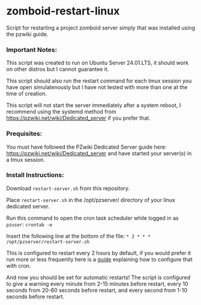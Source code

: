# zomboid-restart-linux
Script for restarting a project zomboid server simply that was installed using the pzwiki guide.

### Important Notes:
This script was created to run on Ubuntu Server 24.01.LTS, it should work on other distros but I cannot guarantee it.

This script should also run the restart command for each tmux session you have open simulatenously but I have not tested with more than one at the time of creation.

This script will not start the server immediately after a system reboot, I recommend using the systemd method from https://pzwiki.net/wiki/Dedicated_server if you prefer that.

### Prequisites:
You must have followed the PZwiki Dedicated Server guide here: https://pzwiki.net/wiki/Dedicated_server and have started your server(s) in a tmux session.

### Install Instructions:
Download `restart-server.sh` from this repository.

Place `restart-server.sh` in the /opt/pzserver/ directory of your linux dedicated server.

Run this command to open the cron task scheduler while logged in as `pzuser`:
```crontab -e```

Insert the following line at the bottom of the file:
```* 2 * * * /opt/pzserver/restart-server.sh```

This is configured to restart every 2 hours by default, if you would prefer it run more or less frequently here is a [guide](https://opensource.com/article/21/7/cron-linux) explaining how to configure that with cron.

And now you should be set for automatic restarts!
The script is configured to give a warning every minute from 2-15 minutes before restart, every 10 seconds from 20-60 seconds before restart, and every second from 1-10 seconds before restart.
